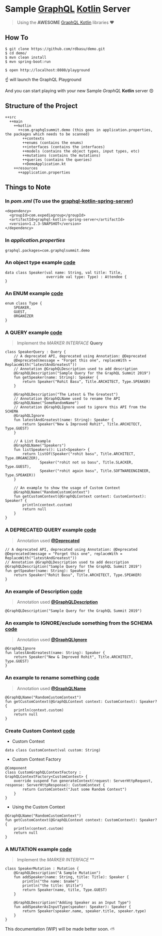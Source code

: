 # Sample [GraphQL](https://graphql.github.io/) [Kotlin](https://kotlinlang.org/) Server
> Using the **AWESOME** [GraphQL Kotlin](https://expediagroup.github.io/graphql-kotlin/docs/getting-started.html) libraries :heart:

## How To
```
$ git clone https://github.com/rdbasu/demo.git
$ cd demo/
$ mvn clean install
$ mvn spring-boot:run
```

```
$ open http://localhost:8080/playground
```
:point_up: will launch the GraphQL Playground

And you can start playing with your new Sample _GraphQL_ **Kotlin** server :heart_eyes:

## Structure of the Project

```
++src
  ++main
    ++kotlin
      ++com.graphqlsummit.demo (this goes in application.properties, the packages which needs to be scanned)
        ++contexts
        ++enums (contains the enums)
        ++interfaces (contains the interfaces)
        ++models (contains the object types, input types, etc)
        ++mutations (contains the mutations)
        ++queries (contains the queries)
        ++DemoApplication.kt 
    ++resources
      ++application.properties
```

## Things to Note

### In _pom.xml_ (To use the [graphql-kotlin-spring-server](https://github.com/ExpediaGroup/graphql-kotlin/tree/master/graphql-kotlin-spring-server))
```
<dependency>
  <groupId>com.expediagroup</groupId>
  <artifactId>graphql-kotlin-spring-server</artifactId>
  <version>1.2.3-SNAPSHOT</version>
</dependency>
```

### In _application.properties_
```
graphql.packages=com.graphqlsummit.demo
```

### An object type example [code](https://github.com/rdbasu/demo/blob/master/src/main/kotlin/com/graphqlsummit/demo/models/Speaker.kt#L7)
```
data class Speaker(val name: String, val title: Title,
                   override val type: Type) : Attendee {
}
```

### An ENUM example [code](https://github.com/rdbasu/demo/blob/master/src/main/kotlin/com/graphqlsummit/demo/enums/Type.kt#L3)
```
enum class Type {
    SPEAKER,
    GUEST,
    ORGANIZER
}
```

### A QUERY example [code](https://github.com/rdbasu/demo/blob/master/src/main/kotlin/com/graphqlsummit/demo/queries/SpeakerQuery.kt#L21)
> Implement the _MARKER INTERFACE_ **Query**
```
class SpeakerQuery : Query {
    // A deprecated API, deprecated using Annotation: @Deprecated
    @Deprecated(message = "Forget this one", replaceWith = ReplaceWith("latestAndGreatest"))
    // Annotation @GraphQLDescription used to add description
    @GraphQLDescription("Sample Query for the GraphQL Summit 2019")
    fun getSpeaker(name: String): Speaker {
        return Speaker("Rohit Basu", Title.ARCHITECT, Type.SPEAKER)
    }

    @GraphQLDescription("The Latest & The Greatest")
    // Annotation @GraphQLName used to rename the API
    @GraphQLName("SomeRandomName")
    // Annotation @GraphQLIgnore used to ignore this API from the SCHEMA
    @GraphQLIgnore
    fun latestAndGreatest(name: String): Speaker {
        return Speaker("New & Improved Rohit", Title.ARCHITECT, Type.GUEST)
    }

    // A List Example
    @GraphQLName("Speakers")
    fun listSpeakers(): List<Speaker> {
        return listOf(Speaker("rohit basu", Title.ARCHITECT, Type.ORGANIZER),
                Speaker("rohit not so basu", Title.SLACKER, Type.GUEST),
                Speaker("rohit again basu", Title.SOFTWAREENGINEER, Type.SPEAKER))
    }

    // An example to show the usage of Custom Context
    @GraphQLName("RandomCustomContext")
    fun getCustomContext(@GraphQLContext context: CustomContext): Speaker? {
        println(context.custom)
        return null
    }
}
```    

### A DEPRECATED QUERY example [code](https://github.com/rdbasu/demo/blob/master/src/main/kotlin/com/graphqlsummit/demo/queries/SpeakerQuery.kt#L18)
> Annotation used **[@Deprecated](https://expediagroup.github.io/graphql-kotlin/docs/customizing-schemas/evolving-schema)**
```
// A deprecated API, deprecated using Annotation: @Deprecated
@Deprecated(message = "Forget this one", replaceWith = ReplaceWith("latestAndGreatest"))
// Annotation @GraphQLDescription used to add description
@GraphQLDescription("Sample Query for the GraphQL Summit 2019")
fun getSpeaker(name: String): Speaker {
    return Speaker("Rohit Basu", Title.ARCHITECT, Type.SPEAKER)
}
```

### An example of Description [code](https://github.com/rdbasu/demo/blob/master/src/main/kotlin/com/graphqlsummit/demo/queries/SpeakerQuery.kt#L20)
> Annotation used **[@GraphQLDescription](https://expediagroup.github.io/graphql-kotlin/docs/customizing-schemas/documenting-fields)**
```
@GraphQLDescription("Sample Query for the GraphQL Summit 2019")
```

### An example to IGNORE/exclude something from the SCHEMA [code](https://github.com/rdbasu/demo/blob/master/src/main/kotlin/com/graphqlsummit/demo/queries/SpeakerQuery.kt#L29)
> Annotation used **[@GraphQLIgnore](https://expediagroup.github.io/graphql-kotlin/docs/customizing-schemas/excluding-fields)**
```
@GraphQLIgnore
fun latestAndGreatest(name: String): Speaker {
    return Speaker("New & Improved Rohit", Title.ARCHITECT, Type.GUEST)
}
```

### An example to rename something [code](https://github.com/rdbasu/demo/blob/master/src/main/kotlin/com/graphqlsummit/demo/queries/SpeakerQuery.kt#L43)
> Annotation used **[@GraphQLName](https://expediagroup.github.io/graphql-kotlin/docs/customizing-schemas/renaming-fields)**
```
@GraphQLName("RandomCustomContext")
fun getCustomContext(@GraphQLContext context: CustomContext): Speaker? {
    println(context.custom)
    return null
}
```

### Create Custom Context [code](https://github.com/rdbasu/demo/tree/master/src/main/kotlin/com/graphqlsummit/demo/contexts)
- Custom Context
```
data class CustomContext(val custom: String)
```
- Custom Context Factory
```
@Component
class CustomGraphQLContextFactory : GraphQLContextFactory<CustomContext> {
    override suspend fun generateContext(request: ServerHttpRequest, response: ServerHttpResponse): CustomContext {
        return CustomContext("Just some Random Context")
    }
}
```
- Using the Custom Context
```
@GraphQLName("RandomCustomContext")
fun getCustomContext(@GraphQLContext context: CustomContext): Speaker? {
    println(context.custom)
    return null
}
```

### A MUTATION example [code](https://github.com/rdbasu/demo/blob/master/src/main/kotlin/com/graphqlsummit/demo/mutations/SpeakerMutation.kt#L12)
> Implement the _MARKER INTERFACE_ **
```
class SpeakerMutation : Mutation {
    @GraphQLDescription("A Sample Mutation")
    fun addSpeaker(name: String, title: Title): Speaker {
        println("the name: $name")
        println("the title: $title")
        return Speaker(name, title, Type.GUEST)
    }

    @GraphQLDescription("Adding Speaker as an Input Type")
    fun addSpeakerAsInputType(speaker: Speaker): Speaker {
        return Speaker(speaker.name, speaker.title, speaker.type)
    }
}
```

This documentation (WIP) will be made better soon. :partly_sunny:
